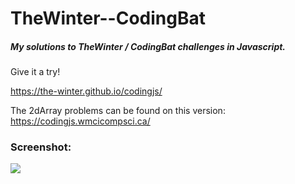 # TheWinter--CodingBat
##### My solutions to TheWinter / CodingBat challenges in Javascript.

 Give it a try!

 https://the-winter.github.io/codingjs/

 The 2dArray problems can be found on this version: https://codingjs.wmcicompsci.ca/

### Screenshot:

<img src = "https://github.com/ffluxpavillion/TheWinter--CodingBat/blob/master/TheWinter--CodingBat.png?raw=true">
